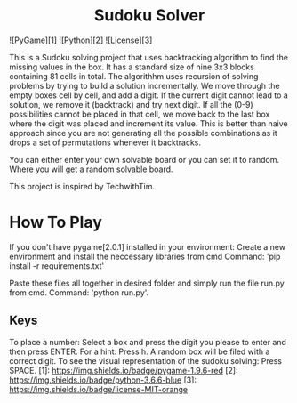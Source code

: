 <h1 align='center'>Sudoku Solver</h1>

![PyGame][1] ![Python][2] ![License][3]
 
This is a Sudoku solving project that uses backtracking algorithm to find the missing values in the box.
It has a standard size of nine 3x3 blocks containing 81 cells in total. The algorithhm uses recursion of solving problems by trying to build a solution incrementally. We move through the empty boxes cell by cell, and add a digit. If the current digit cannot lead to a solution, we remove it (backtrack) and try next digit. If all the (0-9) possibilities cannot be placed in that cell, we move back to the last box where the digit was placed and increment its value. 
This is better than naive approach since you are not generating all the possible combinations as it drops a set of permutations whenever it backtracks.

You can either enter your own solvable board or you can set it to random. Where you will get a random solvable board.

This project is inspired by TechwithTim.

# How To Play
<p>
If you don't have pygame[2.0.1] installed in your environment:
  Create a new environment and install the neccessary libraries from cmd
  Command: 'pip install -r requirements.txt'
</p>

Paste these files all together in desired folder and simply run the file run.py from cmd. 
Command: 'python run.py'.

## Keys
To place a number: Select a box and press the digit you please to enter and then press ENTER.
For a hint: Press h. A random box will be filed with a correct digit.
To see the visual representation of the sudoku solving: Press SPACE.
[1]: https://img.shields.io/badge/pygame-1.9.6-red
[2]: https://img.shields.io/badge/python-3.6.6-blue
[3]: https://img.shields.io/badge/license-MIT-orange

